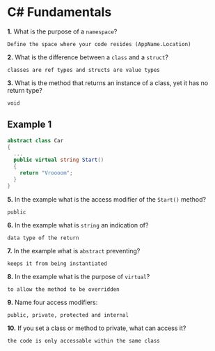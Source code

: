 # C# Fundamentals


**1.** What is the purpose of a `namespace`?
<!-- enter you answer in the space below -->
```
Define the space where your code resides (AppName.Location)
```
**2.** What is the difference between a `class` and a `struct`?
<!-- enter you answer in the space below -->
```
classes are ref types and structs are value types
```
**3.** What is the method that returns an instance of a class, yet it has no return type?
<!-- enter you answer in the space below -->
```
void
```
## Example 1
```c#
abstract class Car
{
  ...
  public virtual string Start()
  {
    return "Vroooom";
  }
}
```
**5.** In the example what is the access modifier of the `Start()` method?
<!-- enter you answer in the space below -->
```
public
```
**6.** In the example what is `string` an indication of?
<!-- enter you answer in the space below -->
```
data type of the return
```
**7.** In the example what is `abstract` preventing?
<!-- enter you answer in the space below -->
```
keeps it from being instantiated
```
**8.** In the example what is the purpose of `virtual`?
<!-- enter you answer in the space below -->
```
to allow the method to be overridden
```
**9.** Name four access modifiers:
<!-- enter you answer in the space below -->
```
public, private, protected and internal
```
**10.** If you set a class or method to private, what can access it?
<!-- enter you answer in the space below -->
```
the code is only accessable within the same class
```